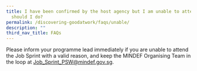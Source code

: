 ```yaml
---
title: I have been confirmed by the host agency but I am unable to attend, what
  should I do?
permalink: /discovering-goodatwork/faqs/unable/
description: ""
third_nav_title: FAQs
---
```

Please inform your programme lead immediately if you are unable to attend the Job Sprint with a valid reason, and keep the MINDEF Organising Team in the loop at [Job_Sprint_PSW@mindef.gov.sg](mailto:Job_Sprint_PSW@mindef.gov.sg).